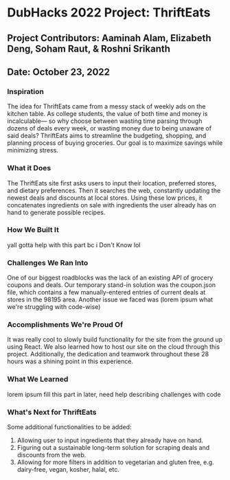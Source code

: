 # DubHacks 2022 Project: ThriftEats

## Project Contributors: Aaminah Alam, Elizabeth Deng,  Soham Raut, & Roshni Srikanth

## Date: October 23, 2022

### Inspiration
The idea for ThriftEats came from a messy stack of weekly ads on the kitchen table. As college students, the value of both time and money is incalculable— so why choose between wasting time parsing through dozens of deals every week, or wasting money due to being unaware of said deals? ThriftEats aims to streamline the budgeting, shopping, and planning process of buying groceries. Our goal is to maximize savings while minimizing stress.

### What it Does
The ThriftEats site first asks users to input their location, preferred stores, and dietary preferences. Then it searches the web, constantly updating the newest deals and discounts at local stores. Using these low prices, it concatenates ingredients on sale with ingredients the user already has on hand to generate possible recipes.

### How We Built It
yall gotta help with this part bc i Don't Know lol

### Challenges We Ran Into
One of our biggest roadblocks was the lack of an existing API of grocery coupons and deals. Our temporary stand-in solution was the coupon.json file, which contains a few manually-entered entries of current deals at stores in the 98195 area.
Another issue we faced was (lorem ipsum what we're struggling with code-wise)

### Accomplishments We're Proud Of
It was really cool to slowly build functionality for the site from the ground up using React. We also learned how to host our site on the cloud through this project. Additionally, the dedication and teamwork throughout these 28 hours was a shining point in this experience.

### What We Learned
lorem ipsum fill this part in later, need help describing challenges with code

### What's Next for ThriftEats
Some additional functionalities to be added:
1. Allowing user to input ingredients that they already have on hand.
2. Figuring out a sustainable long-term solution for scraping deals and discounts from the web.
3. Allowing for more filters in addition to vegetarian and gluten free, e.g. dairy-free, vegan, kosher, halal, etc.
